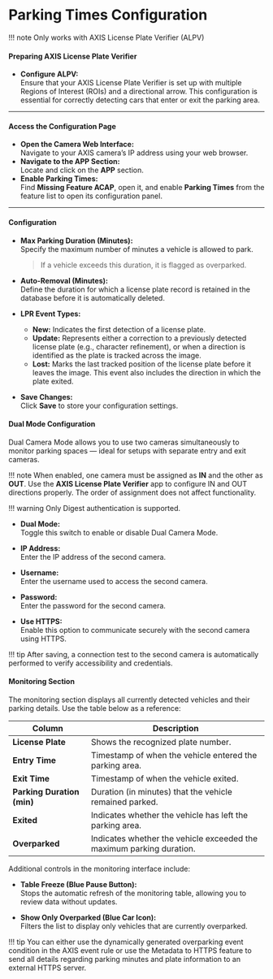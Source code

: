 # Parking Times Configuration

!!! note
    Only works with AXIS License Plate Verifier (ALPV)

#### Preparing AXIS License Plate Verifier

- **Configure ALPV:**  
  Ensure that your AXIS License Plate Verifier is set up with multiple Regions of Interest (ROIs) and a directional arrow. This configuration is essential for correctly detecting cars that enter or exit the parking area.

---

#### Access the Configuration Page

- **Open the Camera Web Interface:**  
  Navigate to your AXIS camera’s IP address using your web browser.
- **Navigate to the APP Section:**  
  Locate and click on the **APP** section.
- **Enable Parking Times:**  
  Find **Missing Feature ACAP**, open it, and enable **Parking Times** from the feature list to open its configuration panel.

---

#### Configuration

- **Max Parking Duration (Minutes):**  
  Specify the maximum number of minutes a vehicle is allowed to park.  
  > If a vehicle exceeds this duration, it is flagged as overparked.

- **Auto-Removal (Minutes):**  
  Define the duration for which a license plate record is retained in the database before it is automatically deleted.

- **LPR Event Types:**  
  - **New:** Indicates the first detection of a license plate.
  - **Update:**   Represents either a correction to a previously detected license plate (e.g.,
      character refinement), or when a direction is identified as the plate is
      tracked across the image.
  - **Lost:** Marks the last tracked position of the license plate before it leaves the
      image. This event also includes the direction in which the plate exited.

- **Save Changes:**  
  Click **Save** to store your configuration settings.

#### Dual Mode Configuration
Dual Camera Mode allows you to use two cameras simultaneously to monitor parking spaces — ideal for setups with separate entry and exit cameras. 

!!! note
    When enabled, one camera must be assigned as **IN** and the other as **OUT**. 
    Use the **AXIS License Plate Verifier** app to configure IN and OUT directions properly.
    The order of assignment does not affect functionality.  

!!! warning
    Only Digest authentication is supported.

- **Dual Mode:**  
    Toggle this switch to enable or disable Dual Camera Mode.

- **IP Address:**  
    Enter the IP address of the second camera.  

- **Username:**  
    Enter the username used to access the second camera.  

- **Password:**  
    Enter the password for the second camera.  

- **Use HTTPS:**  
    Enable this option to communicate securely with the second camera using HTTPS.

!!! tip
    After saving, a connection test to the second camera is automatically performed to verify accessibility and credentials.

#### Monitoring Section

The monitoring section displays all currently detected vehicles and their parking details. Use the table below as a reference:

| **Column**              | **Description**                                                      |
|-------------------------|----------------------------------------------------------------------|
| **License Plate**       | Shows the recognized plate number.                                   |
| **Entry Time**          | Timestamp of when the vehicle entered the parking area.              |
| **Exit Time**           | Timestamp of when the vehicle exited.                                |
| **Parking Duration (min)** | Duration (in minutes) that the vehicle remained parked.           |
| **Exited**              | Indicates whether the vehicle has left the parking area.             |
| **Overparked**          | Indicates whether the vehicle exceeded the maximum parking duration. |

Additional controls in the monitoring interface include:

- **Table Freeze (Blue Pause Button):**  
  Stops the automatic refresh of the monitoring table, allowing you to review data without updates.

- **Show Only Overparked (Blue Car Icon):**  
  Filters the list to display only vehicles that are currently overparked.

!!! tip
    You can either use the dynamically generated overparking event condition in the AXIS event rule or use the Metadata to HTTPS feature to send all details regarding parking minutes and plate information to an external HTTPS server.